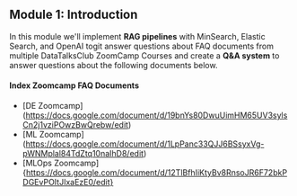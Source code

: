 ## Module 1: Introduction
In this module we'll implement **RAG pipelines** with MinSearch, Elastic Search, and OpenAI togit  answer questions about FAQ documents from multiple DataTalksClub ZoomCamp Courses and create a **Q&A system** to answer questions about the following documents below. 

#### Index Zoomcamp FAQ Documents
- [DE Zoomcamp] (https://docs.google.com/document/d/19bnYs80DwuUimHM65UV3sylsCn2j1vziPOwzBwQrebw/edit)
- [ML Zoomcamp] (https://docs.google.com/document/d/1LpPanc33QJJ6BSsyxVg-pWNMplal84TdZtq10naIhD8/edit)
- [MLOps Zoomcamp] {https://docs.google.com/document/d/12TlBfhIiKtyBv8RnsoJR6F72bkPDGEvPOItJIxaEzE0/edit}
